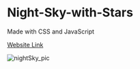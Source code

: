 # Night-Sky-with-Stars
Made with CSS and JavaScript

[Website Link](https://night-sky-stars.netlify.app/)

![nightSky_pic](https://user-images.githubusercontent.com/77884951/180960079-ac5a164b-4e47-4471-b5ee-e530923f3868.JPG)
